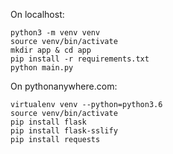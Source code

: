 On localhost:
```
python3 -m venv venv
source venv/bin/activate
mkdir app & cd app
pip install -r requirements.txt
python main.py
```

On pythonanywhere.com:
```
virtualenv venv --python=python3.6
source venv/bin/activate
pip install flask
pip install flask-sslify
pip install requests
```
